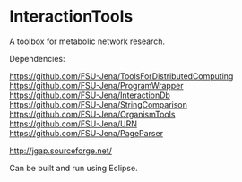 InteractionTools
================

A toolbox for metabolic network research.

Dependencies:

https://github.com/FSU-Jena/ToolsForDistributedComputing<br>
https://github.com/FSU-Jena/ProgramWrapper<br>
https://github.com/FSU-Jena/InteractionDb<br>
https://github.com/FSU-Jena/StringComparison<br>
https://github.com/FSU-Jena/OrganismTools<br>
https://github.com/FSU-Jena/URN<br>
https://github.com/FSU-Jena/PageParser<br>

http://jgap.sourceforge.net/<br>

Can be built and run using Eclipse.
